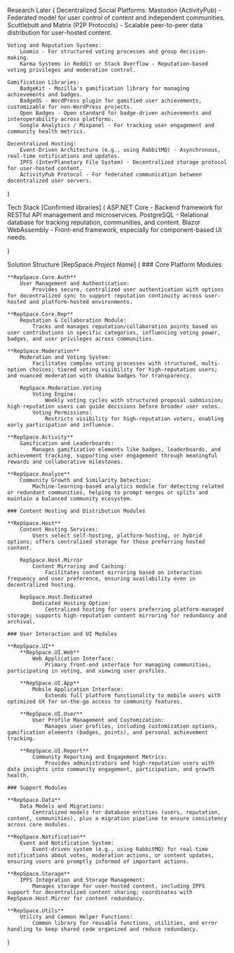 Research Later
(
    Decentralized Social Platforms: 
        Mastodon (ActivityPub) - Federated model for user control of content and independent communities.
        Scuttlebutt and Matrix (P2P Protocols) - Scalable peer-to-peer data distribution for user-hosted content.

    Voting and Reputation Systems:
        Loomio - For structured voting processes and group decision-making.
        Karma Systems in Reddit or Stack Overflow - Reputation-based voting privileges and moderation control.

    Gamification Libraries:
        BadgeKit - Mozilla's gamification library for managing achievements and badges.
        BadgeOS - WordPress plugin for gamified user achievements, customizable for non-WordPress projects.
        Open Badges - Open standard for badge-driven achievements and interoperability across platforms.
        Google Analytics / Mixpanel - For tracking user engagement and community health metrics.

    Decentralized Hosting:
        Event-Driven Architecture (e.g., using RabbitMQ) - Asynchronous, real-time notifications and updates.
        IPFS (InterPlanetary File System) - Decentralized storage protocol for user-hosted content.
        ActivityPub Protocol - For federated communication between decentralized user servers.

)

Tech Stack [Confirmed libraries]
(
    ASP.NET Core - Backend framework for RESTful API management and microservices.
    PostgreSQL - Relational database for tracking reputation, communities, and content.
    Blazor WebAssembly - Front-end framework, especially for component-based UI needs.

)

Solution Structure [RepSpace.*Project Name*]
(
    ### Core Platform Modules

    **RepSpace.Core.Auth**
        User Management and Authentication: 
            Provides secure, centralized user authentication with options for decentralized sync to support reputation continuity across user-hosted and platform-hosted environments.

    **RepSpace.Core.Rep**
        Reputation & Collaboration Module: 
            Tracks and manages reputation/collaboration points based on user contributions in specific categories, influencing voting power, badges, and user privileges across communities.
    
    **RepSpace.Moderation**
        Moderation and Voting System:
            Facilitates complex voting processes with structured, multi-option choices; tiered voting visibility for high-reputation users; and nuanced moderation with shadow badges for transparency.
            
        RepSpace.Moderation.Voting
            Voting Engine: 
                Weekly voting cycles with structured proposal submission; high-reputation users can guide decisions before broader user votes.
            Voting Permissions: 
                Restricts visibility for high-reputation voters, enabling early participation and influence.

    **RepSpace.Activity**
        Gamification and Leaderboards:
            Manages gamification elements like badges, leaderboards, and achievement tracking, supporting user engagement through meaningful rewards and collaborative milestones.

    **RepSpace.Analyze**
        Community Growth and Similarity Detection:
            Machine-learning-based analytics module for detecting related or redundant communities, helping to prompt merges or splits and maintain a balanced community ecosystem.

    ### Content Hosting and Distribution Modules

    **RepSpace.Host**
        Content Hosting Services: 
            Users select self-hosting, platform-hosting, or hybrid options; offers centralized storage for those preferring hosted content.
        
        RepSpace.Host.Mirror
            Content Mirroring and Caching:
                Facilitates content mirroring based on interaction frequency and user preference, ensuring availability even in decentralized hosting.
        
        RepSpace.Host.Dedicated
            Dedicated Hosting Option:
                Centralized hosting for users preferring platform-managed storage; supports high-reputation content mirroring for redundancy and archival.

    ### User Interaction and UI Modules

    **RepSpace.UI**
        **RepSpace.UI.Web**
            Web Application Interface:
                Primary front-end interface for managing communities, participating in voting, and viewing user profiles.
                
        **RepSpace.UI.App**
            Mobile Application Interface:
                Extends full platform functionality to mobile users with optimized UX for on-the-go access to community features.
                
        **RepSpace.UI.User**
            User Profile Management and Customization:
                Manages user profiles, including customization options, gamification elements (badges, points), and personal achievement tracking.

        **RepSpace.UI.Report**
            Community Reporting and Engagement Metrics:
                Provides administrators and high-reputation users with data insights into community engagement, participation, and growth health.

    ### Support Modules

    **RepSpace.Data**
        Data Models and Migrations:
            Centralized models for database entities (users, reputation, content, communities), plus a migration pipeline to ensure consistency across core modules.
    
    **RepSpace.Notification**
        Event and Notification System:
            Event-driven system (e.g., using RabbitMQ) for real-time notifications about votes, moderation actions, or content updates, ensuring users are promptly informed of important actions.

    **RepSpace.Storage**
        IPFS Integration and Storage Management:
            Manages storage for user-hosted content, including IPFS support for decentralized content sharing; coordinates with RepSpace.Host.Mirror for content redundancy.
    
    **RepSpace.Utils**
        Utility and Common Helper Functions:
            Common library for reusable functions, utilities, and error handling to keep shared code organized and reduce redundancy.

)

